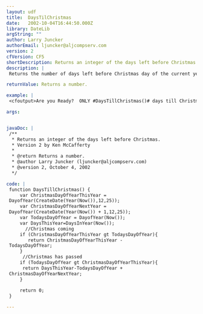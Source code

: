 ```yaml
---
layout: udf
title:  DaysTilChristmas
date:   2002-10-04T16:44:50.000Z
library: DateLib
argString: ""
author: Larry Juncker
authorEmail: ljuncker@aljcompserv.com
version: 2
cfVersion: CF5
shortDescription: Returns an integer of the days left before Christmas.
description: |
 Returns the number of days left before Christmas day of the current year. If Christmas has passed, returns the number of days till next year's Christmas.

returnValue: Returns a number.

example: |
 <cfoutput>Are you Ready?  ONLY #DaysTillChristmas()# days till Christmas!</cfoutput>

args:


javaDoc: |
 /**
  * Returns an integer of the days left before Christmas.
  * Version 2 by Ken McCafferty
  * 
  * @return Returns a number. 
  * @author Larry Juncker (ljuncker@aljcompserv.com) 
  * @version 2, October 4, 2002 
  */

code: |
 function DaysTillChristmas() {
     var ChristmasDayOfYearThisYear =
 DayofYear(CreateDate(Year(Now()),12,25));
     var ChristmasDayOfYearNextYear =
 DayofYear(CreateDate(Year(Now()) + 1,12,25));
     var TodaysDayOfYear = DayofYear(Now());
     var DaysThisYear=DaysInYear(Now());
       //Christmas coming
     if (ChristmasDayOfYearThisYear gt TodaysDayOfYear){
        return ChristmasDayOfYearThisYear -
 TodaysDayOfYear;
     }
      //Christmas has passed
     if (TodaysDayOfYear gt ChristmasDayOfYearThisYear){
      return DaysThisYear-TodaysDayOfYear +
 ChristmasDayOfYearNextYear;
     }
         
     return 0;
 }

---
```


